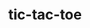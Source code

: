 # tic-tac-toe
<!-- Tic-Tac-Toe
Make the game Tic-Tac-Toe using HTML, CSS, and JavaScript!

Prerequisites
Semantic HTML
CSS styling and layout
CSS Grid
JavaScript programming
Working with the DOM
JavaScript events
Instructions
Read through and fulfill the listed requirements.
You will create a new repo on your personal Github account for this project.
Submit this project with an issue on this repo.
Please turn in your submission by the deadline on your cohort calendar.

Requirements
Your goal is to build out a working version of Tic-Tac-Toe. This is to get you ready to build out a more complex game for your project so in addition to practicing the technical skills you've learned in class, you'll practice scoping out a large project, breaking it into smaller pieces, and working towards those goals in sequence.

You're going to build out your Tic-Tac-Toe game in two phases! We'll define the goals for each phase, but you should break these down into even smaller steps.

Phase 1: Player-scored Version
Build out a 3x3 grid with clickable squares. When a user clicks on a square, it should turn red or blue (alternating with each click). Once a square has been clicked, a user should not be able to click it again and change it's color. Below your 3x3 grid, you should have a 'reset' button that will reset the game.

Bonus requirements:

Have a message somewhere in your UI to show who the current player is (i.e. red's turn or blue's turn)
Additional Resources:

MDN Pointer Events
Phase 2: Computer-scored Version
Students will often jump straight in to building a complex algorithm to determine if a player has won. While the enthusiasm is great, it's often better to start with a 'player-scored' version and then work towards a 'smart' version.

The goal of this phase is to make it so that players don't have to manually score the game. Instead, you're going to write some code that will check the board with every turn:

If a player has won, display a message with which player won the game (i.e. red or blue)
If all the squares are filled in and no player has won yet, display a message saying it's a tie
In both cases, the users should be able to reset the game
In games where there are a limited number of winning combinations, a great first-step to auto-calculating the winner is to hold those winning combinations in some format (maybe an array) and check the current game against those winning combinations. If one of the winning combinations matches the gameboard, then you know a player has won!

However, doing so requires modeling the current state of the gameboard in your code. So, in addition to updating your UI whenever a player makes a move, you'll also have to update some representation of the gameboard in your game code. -->